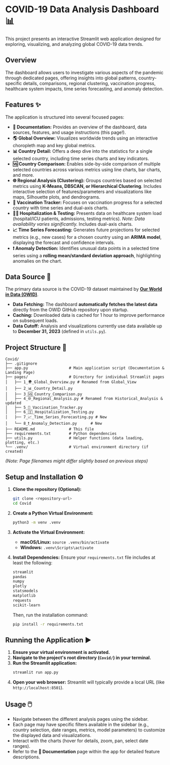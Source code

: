 # COVID-19 Data Analysis Dashboard 📊

This project presents an interactive Streamlit web application designed for exploring, visualizing, and analyzing global COVID-19 data trends.

## Overview

The dashboard allows users to investigate various aspects of the pandemic through dedicated pages, offering insights into global patterns, country-specific details, comparisons, regional clustering, vaccination progress, healthcare system impacts, time series forecasting, and anomaly detection.

## Features ✨

The application is structured into several focused pages:

*   **📄 Documentation:** Provides an overview of the dashboard, data sources, features, and usage instructions (this page!).
*   **🌎 Global Overview:** Visualizes worldwide trends using an interactive choropleth map and key global metrics.
*   **📊 Country Detail:** Offers a deep dive into the statistics for a single selected country, including time series charts and key indicators.
*   **🆚 Country Comparison:** Enables side-by-side comparison of multiple selected countries across various metrics using line charts, bar charts, and more.
*   **🌐 Regional Analysis (Clustering):** Groups countries based on selected metrics using **K-Means, DBSCAN, or Hierarchical Clustering**. Includes interactive selection of features/parameters and visualizations like maps, Silhouette plots, and dendrograms.
*   **💉 Vaccination Tracker:** Focuses on vaccination progress for a selected country with time series and dual-axis charts.
*   **🏥🧪 Hospitalization & Testing:** Presents data on healthcare system load (hospital/ICU patients, admissions, testing metrics). *Note: Data availability varies significantly.* Includes dual-axis charts.
*   **📈 Time Series Forecasting:** Generates future projections for selected metrics (e.g., new cases) for a chosen country using an **ARIMA model**, displaying the forecast and confidence intervals.
*   **❗ Anomaly Detection:** Identifies unusual data points in a selected time series using a **rolling mean/standard deviation approach**, highlighting anomalies on the chart.

## Data Source 💾

The primary data source is the COVID-19 dataset maintained by **[Our World in Data (OWID)](https://github.com/owid/covid-19-data/tree/master/public/data)**.

*   **Data Fetching:** The dashboard **automatically fetches the latest data** directly from the OWID GitHub repository upon startup.
*   **Caching:** Downloaded data is cached for 1 hour to improve performance on subsequent loads.
*   **Data Cutoff:** Analysis and visualizations currently use data available up to **December 31, 2023** (defined in `utils.py`).

## Project Structure 📁

```
Covid/
├── .gitignore
├── app.py                  # Main application script (Documentation & Landing Page)
├── pages/                  # Directory for individual Streamlit pages
│   ├── 1_🌍_Global_Overview.py # Renamed from Global_View
│   ├── 2_📊_Country_Detail.py
│   ├── 3_🆚_Country_Comparison.py
│   ├── 4_🌐_Regional_Analysis.py # Renamed from Historical_Analysis & updated
│   ├── 5_💉_Vaccination_Tracker.py
│   ├── 6_🏥🧪_Hospitalization_Testing.py
│   ├── 7_📈_Time_Series_Forecasting.py # New
│   └── 8_❗_Anomaly_Detection.py      # New
├── README.md               # This file
├── requirements.txt        # Python dependencies
├── utils.py                # Helper functions (data loading, plotting, etc.)
└── .venv/                  # Virtual environment directory (if created)
```
*(Note: Page filenames might differ slightly based on previous steps)*

## Setup and Installation ⚙️

1.  **Clone the repository (Optional):**
    ```bash
    git clone <repository-url>
    cd Covid
    ```

2.  **Create a Python Virtual Environment:**
    ```bash
    python3 -m venv .venv 
    ```

3.  **Activate the Virtual Environment:**
    *   **macOS/Linux:** `source .venv/bin/activate`
    *   **Windows:** `.venv\Scripts\activate`

4.  **Install Dependencies:**
    Ensure your `requirements.txt` file includes at least the following:
    ```txt
    streamlit
    pandas
    numpy
    plotly
    statsmodels
    matplotlib
    requests
    scikit-learn
    ```
    Then, run the installation command:
    ```bash
    pip install -r requirements.txt
    ```

## Running the Application ▶️

1.  **Ensure your virtual environment is activated.**
2.  **Navigate to the project's root directory (`Covid/`) in your terminal.**
3.  **Run the Streamlit application:**
    ```bash
    streamlit run app.py
    ```
4.  **Open your web browser:** Streamlit will typically provide a local URL (like `http://localhost:8501`).

## Usage 🖱️

*   Navigate between the different analysis pages using the sidebar.
*   Each page may have specific filters available in the sidebar (e.g., country selection, date ranges, metrics, model parameters) to customize the displayed data and visualizations.
*   Interact with the charts (hover for details, zoom, pan, select date ranges).
*   Refer to the **📄 Documentation** page within the app for detailed feature descriptions. 